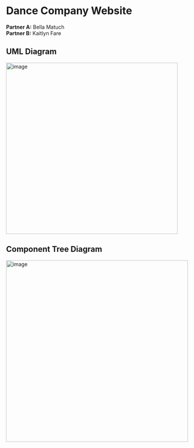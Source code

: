# Dance Company Website
**Partner A:** Bella Matuch\
**Partner B:** Kaitlyn Fare

## UML Diagram
<img width="468" alt="image" src="https://github.com/bmatuch/Dance-Company-Website/assets/97462307/712c1ab4-3965-4f9a-af36-8042d9bd5529">

## Component Tree Diagram
<img width="496" alt="image" src="https://github.com/bmatuch/Dance-Company-Website/assets/97462307/57ec6ab2-f0f0-432d-855a-0dee4a89f2a9">

